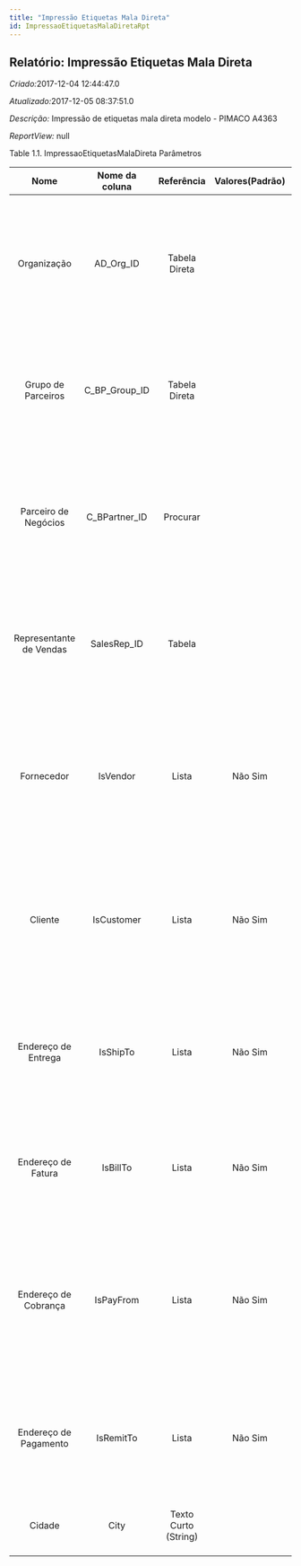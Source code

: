 ```yaml
---
title: "Impressão Etiquetas Mala Direta"
id: ImpressaoEtiquetasMalaDiretaRpt
---
```

<div id="d120258e1" class="section chapter">

<div class="titlepage">

<div>

<div>

## Relatório: Impressão Etiquetas Mala Direta

</div>

</div>

</div>

<span class="emphasis"> *Criado:*</span>2017-12-04 12:44:47.0

<span class="emphasis">*Atualizado:*</span>2017-12-05 08:37:51.0

<span class="emphasis"> *Descrição:* </span>Impressão de etiquetas mala
direta modelo - PIMACO A4363

<span class="emphasis"> *ReportView:* </span>null

<div id="d120258e21" class="table">

<div class="table-title">

Table 1.1. ImpressaoEtiquetasMalaDireta
Parâmetros

</div>

<div class="table-contents">

|          Nome           |  Nome da coluna  |      Referência      | Valores(Padrão) |                                             Descrição                                             |                                                                                             Comentário/Ajuda                                                                                              |
| :---------------------: | :--------------: | :------------------: | :-------------: | :-----------------------------------------------------------------------------------------------: | :-------------------------------------------------------------------------------------------------------------------------------------------------------------------------------------------------------: |
|       Organização       |   AD\_Org\_ID    |    Tabela Direta     |                 |                             Entidade organizacional dentro da Empresa                             |                        Uma "Organização" é uma unidade de sua "Empresa" ou "Entidade Legal" - os exemplos são loja, departamento. Você pode compartilhar dados entre organizações.                        |
|   Grupo de Parceiros    | C\_BP\_Group\_ID |    Tabela Direta     |                 |                                  Grupo de Parceiros de Negócios                                   |                                    O "Grupo de Parceiros de Negócios" oferece um método de definição dos padrões a serem usados por Parceiros de Negócios individuais.                                    |
|  Parceiro de Negócios   | C\_BPartner\_ID  |       Procurar       |                 |                                Identifica um Parceiro de Negócios.                                |                   Um "Parceiro de Negócios" é qualquer um com quem você transaciona. Isto pode incluir Fornecedores, Clientes, Funcionários, Vendedores, Representantes de Venda, etc.                    |
| Representante de Vendas |   SalesRep\_ID   |        Tabela        |                 |                    Representante de Vendas ou Promotor de Vendas da Companhia                     |                       O campo "Representante de Vendas" indica o representante de vendas para esta região. Qualquer Representante de Vendas tem que ser um usuário interno válido.                        |
|       Fornecedor        |     IsVendor     |        Lista         |     Não Sim     |                        Indica se este Parceiro de Negócios é um Fornecedor                        |   A caixa de verificação "Fornecedor" indica se este Parceiro de Negócios é um fornecedor. Se ela for selecionada, serão mostrados campos adicionais os quais irão identificar melhor este fornecedor.    |
|         Cliente         |    IsCustomer    |        Lista         |     Não Sim     |                         Indica se este Parceiro de Negócios é um Cliente                          |          A caixa de verificação "Cliente" indica se este Parceiro de Negócios é um cliente. Se ela for selecionada, serão mostrados campos adicionais os quais irão definir melhor este cliente.          |
|   Endereço de Entrega   |     IsShipTo     |        Lista         |     Não Sim     |                            Endereço de Entrega do Parceiro de Negócios                            |                        Se caixa de verificação "Endereço de Entrega" for selecionada, a localização é utilizada para enviar bens para um cliente ou receber bens de um fornecedor.                        |
|   Endereço de Fatura    |     IsBillTo     |        Lista         |     Não Sim     |                        Endereço de Fatura/Cobrança do Parceiro de Negócios                        |                                  Se o Endereço de Fatura for selecionado, a localização é usada para enviar faturas para um cliente ou receber faturas de um fornecedor.                                  |
|  Endereço de Cobrança   |    IsPayFrom     |        Lista         |     Não Sim     | O Parceiro de Negócios paga a partir deste endereço e nós vamos enviar cartas de cobrança para lá | Se a caixa de verificação "Endereço de Cobrança" for selecionada, esta localização indica o endereço de onde o Parceiro de Negócios faz seus pagamentos e para onde as cartas de cobrança serão enviadas. |
|  Endereço de Pagamento  |    IsRemitTo     |        Lista         |     Não Sim     |                           Endereço de Pagamento do Parceiro de Negócios                           |                                 Se a caixa de verificação "Endereço de Pagamento" for selecionada, esta localização será utilizada para enviar pagamentos ao fornecedor.                                  |
|         Cidade          |       City       | Texto Curto (String) |                 |                                       Identifica uma Cidade                                       |                                                                  A "Cidade" Identifica uma Cidade única para o País ou Região (Estado).                                                                   |

</div>

</div>

  

</div>
